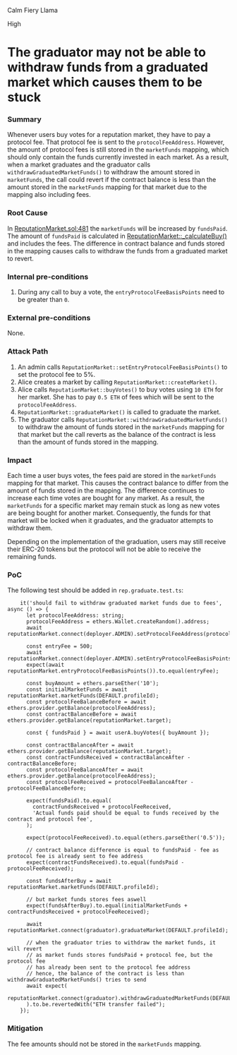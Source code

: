Calm Fiery Llama

High

# The graduator may not be able to withdraw funds from a graduated market which causes them to be stuck

### Summary

Whenever users buy votes for a reputation market, they have to pay a protocol fee. That protocol fee is sent to the `protocolFeeAddress`. However, the amount of protocol fees is still stored in the `marketFunds` mapping, which should only contain the funds currently invested in each market. As a result, when a market graduates and the graduator calls `withdrawGraduatedMarketFunds()` to withdraw the amount stored in `marketFunds`, the call could revert if the contract balance is less than the amount stored in the `marketFunds` mapping for that market due to the mapping also including fees.

### Root Cause

In [ReputationMarket.sol:481](https://github.com/sherlock-audit/2024-11-ethos-network-ii/blob/57c02df7c56f0b18c681a89ebccc28c86c72d8d8/ethos/packages/contracts/contracts/ReputationMarket.sol#L481) the `marketFunds` will be increased by `fundsPaid`. The amount of `fundsPaid` is calculated in [ReputationMarket::_calculateBuy()](https://github.com/sherlock-audit/2024-11-ethos-network-ii/blob/57c02df7c56f0b18c681a89ebccc28c86c72d8d8/ethos/packages/contracts/contracts/ReputationMarket.sol#L978) and includes the fees. The difference in contract balance and funds stored in the mapping causes calls to withdraw the funds from a graduated market to revert.

### Internal pre-conditions

1. During any call to buy a vote, the `entryProtocolFeeBasisPoints` need to be greater than `0`.

### External pre-conditions

None.

### Attack Path

1. An admin calls `ReputationMarket::setEntryProtocolFeeBasisPoints()` to set the protocol fee to 5%.
2. Alice creates a market by calling `ReputationMarket::createMarket()`.
3. Alice calls `ReputationMarket::buyVotes()` to buy votes using `10 ETH` for her market. She has to pay `0.5 ETH` of fees which will be sent to the `protocolFeeAddress`.
4. `ReputationMarket::graduateMarket()` is called to graduate the market.
5. The graduator calls `ReputationMarket::withdrawGraduatedMarketFunds()` to withdraw the amount of funds stored in the `marketFunds` mapping for that market but the call reverts as the balance of the contract is less than the amount of funds stored in the mapping.

### Impact

Each time a user buys votes, the fees paid are stored in the `marketFunds` mapping for that market. This causes the contract balance to differ from the amount of funds stored in the mapping. The difference continues to increase each time votes are bought for any market. As a result, the `marketFunds` for a specific market may remain stuck as long as new votes are being bought for another market. Consequently, the funds for that market will be locked when it graduates, and the graduator attempts to withdraw them.

Depending on the implementation of the graduation, users may still receive their ERC-20 tokens but the protocol will not be able to receive the remaining funds.

### PoC

The following test should be added in `rep.graduate.test.ts`:

```solidity
    it('should fail to withdraw graduated market funds due to fees', async () => {
      let protocolFeeAddress: string;
      protocolFeeAddress = ethers.Wallet.createRandom().address;
      await reputationMarket.connect(deployer.ADMIN).setProtocolFeeAddress(protocolFeeAddress);

      const entryFee = 500;
      await reputationMarket.connect(deployer.ADMIN).setEntryProtocolFeeBasisPoints(entryFee);
      expect(await reputationMarket.entryProtocolFeeBasisPoints()).to.equal(entryFee);

      const buyAmount = ethers.parseEther('10');
      const initialMarketFunds = await reputationMarket.marketFunds(DEFAULT.profileId);
      const protocolFeeBalanceBefore = await ethers.provider.getBalance(protocolFeeAddress);
      const contractBalanceBefore = await ethers.provider.getBalance(reputationMarket.target);

      const { fundsPaid } = await userA.buyVotes({ buyAmount });

      const contractBalanceAfter = await ethers.provider.getBalance(reputationMarket.target);
      const contractFundsReceived = contractBalanceAfter - contractBalanceBefore;
      const protocolFeeBalanceAfter = await ethers.provider.getBalance(protocolFeeAddress);
      const protocolFeeReceived = protocolFeeBalanceAfter - protocolFeeBalanceBefore;

      expect(fundsPaid).to.equal(
        contractFundsReceived + protocolFeeReceived,
        'Actual funds paid should be equal to funds received by the contract and protocol fee',
      );

      expect(protocolFeeReceived).to.equal(ethers.parseEther('0.5'));

      // contract balance difference is equal to fundsPaid - fee as protocol fee is already sent to fee address
      expect(contractFundsReceived).to.equal(fundsPaid - protocolFeeReceived);
      
      const fundsAfterBuy = await reputationMarket.marketFunds(DEFAULT.profileId);

      // but market funds stores fees aswell
      expect(fundsAfterBuy).to.equal(initialMarketFunds + contractFundsReceived + protocolFeeReceived);

      await reputationMarket.connect(graduator).graduateMarket(DEFAULT.profileId);
      
      // when the graduator tries to withdraw the market funds, it will revert
      // as market funds stores fundsPaid + protocol fee, but the protocol fee
      // has already been sent to the protocol fee address
      // hence, the balance of the contract is less than withdrawGraduatedMarketFunds() tries to send
      await expect(
        reputationMarket.connect(graduator).withdrawGraduatedMarketFunds(DEFAULT.profileId)
      ).to.be.revertedWith("ETH transfer failed");
    });
```

### Mitigation

The fee amounts should not be stored in the `marketFunds` mapping.